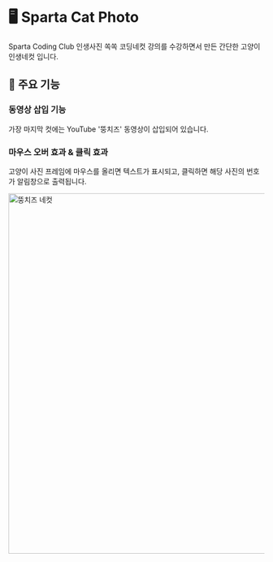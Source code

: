 # 🖥️ Sparta Cat Photo
Sparta Coding Club 인생사진 쏙쏙 코딩네컷 강의를 수강하면서 만든 간단한 고양이 인생네컷 입니다.

## 🔎 주요 기능

### 동영상 삽입 기능
가장 마지막 컷에는 YouTube '뚱치즈' 동영상이 삽입되어 있습니다. 

### 마우스 오버 효과 & 클릭 효과
고양이 사진 프레임에 마우스를 올리면 텍스트가 표시되고, 클릭하면 해당 사진의 번호가 알림창으로 출력됩니다.

<img width="710" alt="뚱치즈 네컷" src="https://github.com/yerin723/Sparta_CatPhoto/assets/121655418/b912631e-11f3-4799-a75e-37e0b9384560">
